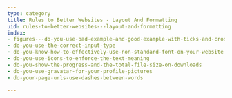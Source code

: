 ```yaml
---
type: category
title: Rules to Better Websites - Layout And Formatting
uid: rules-to-better-websites---layout-and-formatting
index:
- figures---do-you-use-bad-example-and-good-example-with-ticks-and-crosses-in-captions
- do-you-use-the-correct-input-type
- do-you-know-how-to-effectively-use-non-standard-font-on-your-website
- do-you-use-icons-to-enforce-the-text-meaning
- do-you-show-the-progress-and-the-total-file-size-on-downloads
- do-you-use-gravatar-for-your-profile-pictures
- do-your-page-urls-use-dashes-between-words

---
```

 

